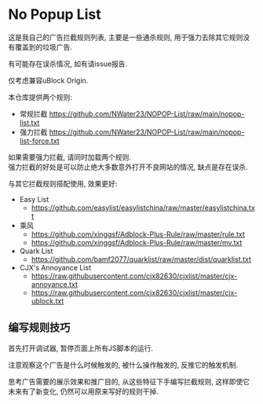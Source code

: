 # No Popup List

这是我自己的广告拦截规则列表, 主要是一些通杀规则, 用于强力去除其它规则没有覆盖到的垃圾广告.

有可能存在误杀情况, 如有请issue报告.

仅考虑兼容uBlock Origin.

本仓库提供两个规则:

- 常规拦截 https://github.com/NWater23/NOPOP-List/raw/main/nopop-list.txt
- 强力拦截 https://github.com/NWater23/NOPOP-List/raw/main/nopop-list-force.txt

如果需要强力拦截, 请同时加载两个规则.  
强力拦截的好处是可以防止绝大多数意外打开不良网站的情况, 缺点是存在误杀.

与其它拦截规则搭配使用, 效果更好:

- Easy List
  - https://github.com/easylist/easylistchina/raw/master/easylistchina.txt
- 乘风
  - https://github.com/xinggsf/Adblock-Plus-Rule/raw/master/rule.txt
  - https://github.com/xinggsf/Adblock-Plus-Rule/raw/master/mv.txt
- Quark List
  - https://github.com/bamf2077/quarklist/raw/master/dist/quarklist.txt
- CJX's Annoyance List
  - https://raw.githubusercontent.com/cjx82630/cjxlist/master/cjx-annoyance.txt
  - https://raw.githubusercontent.com/cjx82630/cjxlist/master/cjx-ublock.txt

## 编写规则技巧

首先打开调试器, 暂停页面上所有JS脚本的运行.

注意观察这个广告是什么时候触发的, 被什么操作触发的, 反推它的触发机制.

思考广告需要的展示效果和推广目的, 从这些特征下手编写拦截规则, 这样即使它未来有了新变化, 仍然可以用原来写好的规则干掉.
